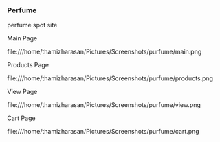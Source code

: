 ### Perfume

perfume spot site

Main Page

file:///home/thamizharasan/Pictures/Screenshots/purfume/main.png

Products Page

file:///home/thamizharasan/Pictures/Screenshots/purfume/products.png

View Page

file:///home/thamizharasan/Pictures/Screenshots/purfume/view.png

Cart Page

file:///home/thamizharasan/Pictures/Screenshots/purfume/cart.png


